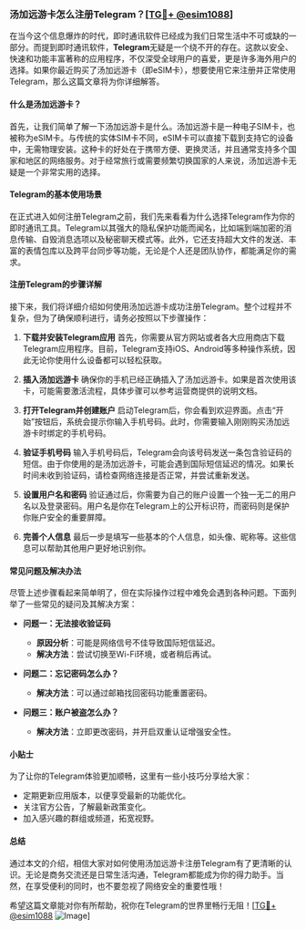 ### 汤加远游卡怎么注册Telegram？[[TG💪+ @esim1088](https://t.me/s/esim1088)]

在当今这个信息爆炸的时代，即时通讯软件已经成为我们日常生活中不可或缺的一部分。而提到即时通讯软件，**Telegram**无疑是一个绕不开的存在。这款以安全、快速和功能丰富著称的应用程序，不仅深受全球用户的喜爱，更是许多海外用户的选择。如果你最近购买了汤加远游卡（即eSIM卡），想要使用它来注册并正常使用Telegram，那么这篇文章将为你详细解答。

#### 什么是汤加远游卡？

首先，让我们简单了解一下汤加远游卡是什么。汤加远游卡是一种电子SIM卡，也被称为eSIM卡。与传统的实体SIM卡不同，eSIM卡可以直接下载到支持它的设备中，无需物理安装。这种卡的好处在于携带方便、更换灵活，并且通常支持多个国家和地区的网络服务。对于经常旅行或需要频繁切换国家的人来说，汤加远游卡无疑是一个非常实用的选择。

#### Telegram的基本使用场景

在正式进入如何注册Telegram之前，我们先来看看为什么选择Telegram作为你的即时通讯工具。Telegram以其强大的隐私保护功能而闻名，比如端到端加密的消息传输、自毁消息选项以及秘密聊天模式等。此外，它还支持超大文件的发送、丰富的表情包库以及跨平台同步等功能，无论是个人还是团队协作，都能满足你的需求。

#### 注册Telegram的步骤详解

接下来，我们将详细介绍如何使用汤加远游卡成功注册Telegram。整个过程并不复杂，但为了确保顺利进行，请务必按照以下步骤操作：

1. **下载并安装Telegram应用**
   首先，你需要从官方网站或者各大应用商店下载Telegram应用程序。目前，Telegram支持iOS、Android等多种操作系统，因此无论你使用什么设备都可以轻松获取。

2. **插入汤加远游卡**
   确保你的手机已经正确插入了汤加远游卡。如果是首次使用该卡，可能需要激活流程，具体步骤可以参考运营商提供的说明文档。

3. **打开Telegram并创建账户**
   启动Telegram后，你会看到欢迎界面。点击“开始”按钮后，系统会提示你输入手机号码。此时，你需要输入刚刚购买汤加远游卡时绑定的手机号码。

4. **验证手机号码**
   输入手机号码后，Telegram会向该号码发送一条包含验证码的短信。由于你使用的是汤加远游卡，可能会遇到国际短信延迟的情况。如果长时间未收到验证码，请检查网络连接是否正常，并尝试重新发送。

5. **设置用户名和密码**
   验证通过后，你需要为自己的账户设置一个独一无二的用户名以及登录密码。用户名是你在Telegram上的公开标识符，而密码则是保护你账户安全的重要屏障。

6. **完善个人信息**
   最后一步是填写一些基本的个人信息，如头像、昵称等。这些信息可以帮助其他用户更好地识别你。

#### 常见问题及解决办法

尽管上述步骤看起来简单明了，但在实际操作过程中难免会遇到各种问题。下面列举了一些常见的疑问及其解决方案：

- **问题一：无法接收验证码**
  - **原因分析**：可能是网络信号不佳导致国际短信延迟。
  - **解决方法**：尝试切换至Wi-Fi环境，或者稍后再试。

- **问题二：忘记密码怎么办？**
  - **解决方法**：可以通过邮箱找回密码功能重置密码。

- **问题三：账户被盗怎么办？**
  - **解决方法**：立即更改密码，并开启双重认证增强安全性。

#### 小贴士

为了让你的Telegram体验更加顺畅，这里有一些小技巧分享给大家：
- 定期更新应用版本，以便享受最新的功能优化。
- 关注官方公告，了解最新政策变化。
- 加入感兴趣的群组或频道，拓宽视野。

#### 总结

通过本文的介绍，相信大家对如何使用汤加远游卡注册Telegram有了更清晰的认识。无论是商务交流还是日常生活沟通，Telegram都能成为你的得力助手。当然，在享受便利的同时，也不要忽视了网络安全的重要性哦！

希望这篇文章能对你有所帮助，祝你在Telegram的世界里畅行无阻！[[TG💪+ @esim1088](https://t.me/s/esim1088) ![Image](https://i.postimg.cc/4NQfJmqS/Snipaste-2025-05-13-00-14-12.png)]